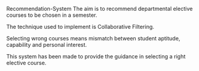 Recommendation-System
The aim is to recommend departmental elective courses to be chosen in a semester.

The technique used to implement is Collaborative Filtering.

Selecting wrong courses means mismatch between student aptitude, capability and personal interest. 

This system has been made to provide the guidance in selecting a right elective course.
